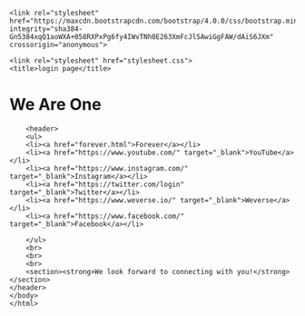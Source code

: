 <html>
<head>
	<meta charset="utf-8">
     <meta http-equiv="X-UA-Compatible" content="IE=edge">
    <meta name="viewport" content="width=device-width, initial-scale=1">
    
    <link rel="stylesheet" href="https://maxcdn.bootstrapcdn.com/bootstrap/4.0.0/css/bootstrap.min.css" integrity="sha384-Gn5384xqQ1aoWXA+058RXPxPg6fy4IWvTNh0E263XmFcJlSAwiGgFAW/dAiS6JXm" crossorigin="anonymous">
<script src="https://maxcdn.bootstrapcdn.com/bootstrap/4.0.0/js/bootstrap.min.js" integrity="sha384-JZR6Spejh4U02d8jOt6vLEHfe/JQGiRRSQQxSfFWpi1MquVdAyjUar5+76PVCmYl" crossorigin="anonymous"></script>

    <link rel="stylesheet" href="stylesheet.css">
	<title>login page</title>
	 
 
</head>
<body>       
                <h1>We Are One</h1>
        
       
		<header>
		<ul>
		<li><a href="forever.html">Forever</a></li>
		<li><a href="https://www.youtube.com/" target="_blank">YouTube</a></li>
		<li><a href="https://www.instagram.com/" target="_blank">Instagram</a></li>
		<li><a href="https://twitter.com/login" target="_blank">Twitter</a></li>
        <li><a href="https://www.weverse.io/" target="_blank">Weverse</a></li>
        <li><a href="https://www.facebook.com/" target="_blank">Facebook</a></li>

		</ul>
		<br>
		<br>
		<br>
		<section><strong>We look forward to connecting with you!</strong></section>
	</header>
	</body>
	</html>
